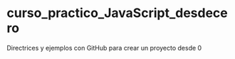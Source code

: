 # curso_practico_JavaScript_desdecero
Directrices y ejemplos con GitHub para crear un proyecto desde 0

